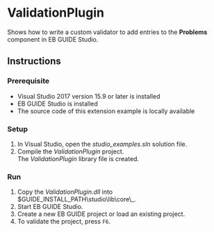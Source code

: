 ﻿# ValidationPlugin

Shows how to write a custom validator to add entries to the **Problems** component in EB GUIDE Studio.

## Instructions

### Prerequisite

* Visual Studio 2017 version 15.9 or later is installed
* EB GUIDE Studio is installed
* The source code of this extension example is locally available

### Setup

1. In Visual Studio, open the _studio\_examples.sln_ solution file. 
2. Compile the _ValidationPlugin_ project.\
The _ValidationPlugin_ library file is created.

### Run

1. Copy the _ValidationPlugin.dll_ into $GUIDE_INSTALL_PATH\\studio\\lib\\core\\_.
2. Start EB GUIDE Studio.
3. Create a new EB GUIDE project or load an existing project.
4. To validate the project, press ``F6``.
